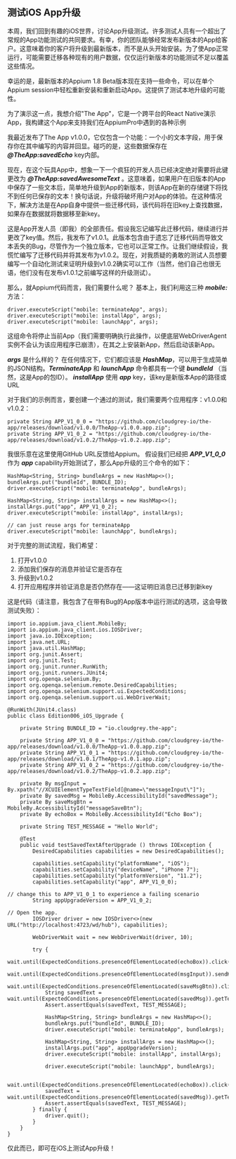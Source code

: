 ## 测试iOS App升级

本周，我们回到有趣的iOS世界，讨论App升级测试。许多测试人员有一个超出了常规的App功能测试的共同要求。有幸，你的团队能够经常发布新版本的App给客户。这意味着你的客户将升级到最新版本，而不是从头开始安装。为了使App正常运行，可能需要迁移各种现有的用户数据，仅仅运行新版本的功能测试不足以覆盖这些情况。

幸运的是，最新版本的Appium 1.8 Beta版本现在支持一些命令，可以在单个Appium session中轻松重新安装和重新启动App。这提供了测试本地升级的可能性。

为了演示这一点，我想介绍"The App"，它是一个跨平台的React Native演示App，我构建这个App来支持我们在AppiumPro中遇到的各种示例

我最近发布了The App v1.0.0，它仅包含一个功能：一个小的文本字段，用于保存你在其中编写的内容并回显。碰巧的是，这些数据保存在 ***@TheApp:savedEcho*** key内部。

现在，在这个玩具App中，想象一下一个疯狂的开发人员已经决定绝对需要将此键更改为 ***@TheApp:savedAwesomeText*** 。这意味着，如果用户在旧版本的App中保存了一些文本后，简单地升级到App的新版本，则该App在新的存储键下将找不到任何已保存的文本！换句话说，升级将破坏用户对App的体验。在这种情况下，解决方法是在App自身中提供一些迁移代码，该代码将在旧key上查找数据，如果存在数据就将数据移至新key。

这是App开发人员（即我）的全部责任。假设我忘记编写此迁移代码，继续进行并更改了key值。然后，我发布了v1.0.1。此版本包含由于遗忘了迁移代码而导致文本丢失的Bug，尽管作为一个独立版本，它也可以正常工作。让我们继续假设，我慌忙编写了迁移代码并将其发布为v1.0.2。现在，对我质疑的勇敢的测试人员想要编写一个自动化测试来证明升级到v1.0.2确实可以工作（当然，他们自己也很无语，他们没有在发布v1.0.1之前编写这样的升级测试）。

那么，就Appium代码而言，我们需要什么呢？ 基本上，我们利用这三种 ***mobile:*** 方法：
```
driver.executeScript("mobile: terminateApp", args);
driver.executeScript("mobile: installApp", args);
driver.executeScript("mobile: launchApp", args);
```

这组命令将停止当前App（我们需要明确执行此操作，以便底层WebDriverAgent实例不会认为该应用程序已崩溃），在其之上安装新App，然后启动该新App。

***args*** 是什么样的？ 在任何情况下，它们都应该是 ***HashMap***，可以用于生成简单的JSON结构。***TerminateApp*** 和 ***launchApp*** 命令都具有一个键 ***bundleId*** （当然，这是App的包ID）。 ***installApp*** 使用 ***app*** key，该key是新版本App的路径或URL

对于我们的示例而言，要创建一个通过的测试，我们需要两个应用程序：v1.0.0和v1.0.2：
```
private String APP_V1_0_0 = "https://github.com/cloudgrey-io/the-app/releases/download/v1.0.0/TheApp-v1.0.0.app.zip";
private String APP_V1_0_2 = "https://github.com/cloudgrey-io/the-app/releases/download/v1.0.2/TheApp-v1.0.2.app.zip";
```

我很乐意在这里使用GitHub URL反馈给Appium。 假设我们已经把 ***APP_V1_0_0*** 作为 ***app*** capability开始测试了，那么App升级的三个命令的如下：
```
HashMap<String, String> bundleArgs = new HashMap<>();
bundleArgs.put("bundleId", BUNDLE_ID);
driver.executeScript("mobile: terminateApp", bundleArgs);

HashMap<String, String> installArgs = new HashMap<>();
installArgs.put("app", APP_V1_0_2);
driver.executeScript("mobile: installApp", installArgs);

// can just reuse args for terminateApp
driver.executeScript("mobile: launchApp", bundleArgs);
```

对于完整的测试流程，我们希望：
1. 打开v1.0.0
2. 添加我们保存的消息并验证它是否存在
3. 升级到v1.0.2
4. 打开应用程序并验证消息是否仍然存在——这证明旧消息已迁移到新key

这是代码（请注意，我包含了在带有Bug的App版本中运行测试的选项，这会导致测试失败）：
```
import io.appium.java_client.MobileBy;
import io.appium.java_client.ios.IOSDriver;
import java.io.IOException;
import java.net.URL;
import java.util.HashMap;
import org.junit.Assert;
import org.junit.Test;
import org.junit.runner.RunWith;
import org.junit.runners.JUnit4;
import org.openqa.selenium.By;
import org.openqa.selenium.remote.DesiredCapabilities;
import org.openqa.selenium.support.ui.ExpectedConditions;
import org.openqa.selenium.support.ui.WebDriverWait;

@RunWith(JUnit4.class)
public class Edition006_iOS_Upgrade {

    private String BUNDLE_ID = "io.cloudgrey.the-app";

    private String APP_V1_0_0 = "https://github.com/cloudgrey-io/the-app/releases/download/v1.0.0/TheApp-v1.0.0.app.zip";
    private String APP_V1_0_1 = "https://github.com/cloudgrey-io/the-app/releases/download/v1.0.1/TheApp-v1.0.1.app.zip";
    private String APP_V1_0_2 = "https://github.com/cloudgrey-io/the-app/releases/download/v1.0.2/TheApp-v1.0.2.app.zip";

    private By msgInput = By.xpath("//XCUIElementTypeTextField[@name=\"messageInput\"]");
    private By savedMsg = MobileBy.AccessibilityId("savedMessage");
    private By saveMsgBtn = MobileBy.AccessibilityId("messageSaveBtn");
    private By echoBox = MobileBy.AccessibilityId("Echo Box");

    private String TEST_MESSAGE = "Hello World";

    @Test
    public void testSavedTextAfterUpgrade () throws IOException {
        DesiredCapabilities capabilities = new DesiredCapabilities();

        capabilities.setCapability("platformName", "iOS");
        capabilities.setCapability("deviceName", "iPhone 7");
        capabilities.setCapability("platformVersion", "11.2");
        capabilities.setCapability("app", APP_V1_0_0);

// change this to APP_V1_0_1 to experience a failing scenario
        String appUpgradeVersion = APP_V1_0_2;

// Open the app.
        IOSDriver driver = new IOSDriver<>(new URL("http://localhost:4723/wd/hub"), capabilities);

        WebDriverWait wait = new WebDriverWait(driver, 10);

        try {
            wait.until(ExpectedConditions.presenceOfElementLocated(echoBox)).click();
            wait.until(ExpectedConditions.presenceOfElementLocated(msgInput)).sendKeys(TEST_MESSAGE);
            wait.until(ExpectedConditions.presenceOfElementLocated(saveMsgBtn)).click();
            String savedText = wait.until(ExpectedConditions.presenceOfElementLocated(savedMsg)).getText();
            Assert.assertEquals(savedText, TEST_MESSAGE);

            HashMap<String, String> bundleArgs = new HashMap<>();
            bundleArgs.put("bundleId", BUNDLE_ID);
            driver.executeScript("mobile: terminateApp", bundleArgs);

            HashMap<String, String> installArgs = new HashMap<>();
            installArgs.put("app", appUpgradeVersion);
            driver.executeScript("mobile: installApp", installArgs);

            driver.executeScript("mobile: launchApp", bundleArgs);

            wait.until(ExpectedConditions.presenceOfElementLocated(echoBox)).click();
            savedText = wait.until(ExpectedConditions.presenceOfElementLocated(savedMsg)).getText();
            Assert.assertEquals(savedText, TEST_MESSAGE);
        } finally {
            driver.quit();
        }
    }
}
```

仅此而已，即可在iOS上测试App升级！ 